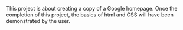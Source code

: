 This project is about creating a copy of a Google homepage.
Once the completion of this project, the basics of html and CSS will have been demonstrated by the user.